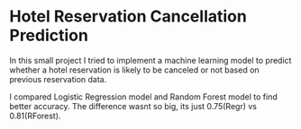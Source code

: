 # Hotel Reservation Cancellation Prediction
In this small project I tried to implement a machine learning model to predict whether a hotel reservation is likely to be canceled or not based on previous reservation data.

I compared Logistic Regression model and Random Forest model to find better accuracy. The difference wasnt so big, its just 0.75(Regr) vs 0.81(RForest).
